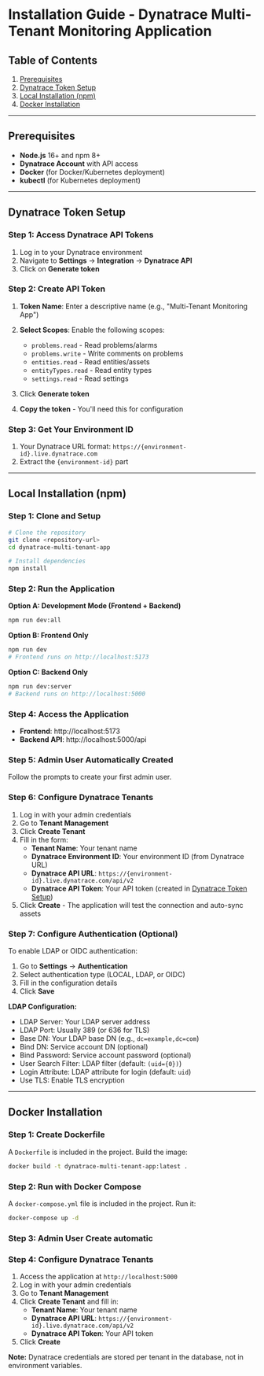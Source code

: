 # Installation Guide - Dynatrace Multi-Tenant Monitoring Application

## Table of Contents
1. [Prerequisites](#prerequisites)
2. [Dynatrace Token Setup](#dynatrace-token-setup)
3. [Local Installation (npm)](#local-installation-npm)
4. [Docker Installation](#docker-installation)

---

## Prerequisites

- **Node.js** 16+ and npm 8+
- **Dynatrace Account** with API access
- **Docker** (for Docker/Kubernetes deployment)
- **kubectl** (for Kubernetes deployment)

---

## Dynatrace Token Setup

### Step 1: Access Dynatrace API Tokens

1. Log in to your Dynatrace environment
2. Navigate to **Settings** → **Integration** → **Dynatrace API**
3. Click on **Generate token**

### Step 2: Create API Token

1. **Token Name**: Enter a descriptive name (e.g., "Multi-Tenant Monitoring App")
2. **Select Scopes**: Enable the following scopes:
   - `problems.read` - Read problems/alarms
   - `problems.write` - Write comments on problems
   - `entities.read` - Read entities/assets
   - `entityTypes.read` - Read entity types
   - `settings.read` - Read settings

3. Click **Generate token**
4. **Copy the token** - You'll need this for configuration

### Step 3: Get Your Environment ID

1. Your Dynatrace URL format: `https://{environment-id}.live.dynatrace.com`
2. Extract the `{environment-id}` part

---

## Local Installation (npm)

### Step 1: Clone and Setup

```bash
# Clone the repository
git clone <repository-url>
cd dynatrace-multi-tenant-app

# Install dependencies
npm install
```

### Step 2: Run the Application

**Option A: Development Mode (Frontend + Backend)**
```bash
npm run dev:all
```

**Option B: Frontend Only**
```bash
npm run dev
# Frontend runs on http://localhost:5173
```

**Option C: Backend Only**
```bash
npm run dev:server
# Backend runs on http://localhost:5000
```

### Step 4: Access the Application

- **Frontend**: http://localhost:5173
- **Backend API**: http://localhost:5000/api

### Step 5: Admin User Automatically Created

Follow the prompts to create your first admin user.

### Step 6: Configure Dynatrace Tenants

1. Log in with your admin credentials
2. Go to **Tenant Management**
3. Click **Create Tenant**
4. Fill in the form:
   - **Tenant Name**: Your tenant name
   - **Dynatrace Environment ID**: Your environment ID (from Dynatrace URL)
   - **Dynatrace API URL**: `https://{environment-id}.live.dynatrace.com/api/v2`
   - **Dynatrace API Token**: Your API token (created in [Dynatrace Token Setup](#dynatrace-token-setup))
5. Click **Create** - The application will test the connection and auto-sync assets

### Step 7: Configure Authentication (Optional)

To enable LDAP or OIDC authentication:

1. Go to **Settings** → **Authentication**
2. Select authentication type (LOCAL, LDAP, or OIDC)
3. Fill in the configuration details
4. Click **Save**

**LDAP Configuration:**
- LDAP Server: Your LDAP server address
- LDAP Port: Usually 389 (or 636 for TLS)
- Base DN: Your LDAP base DN (e.g., `dc=example,dc=com`)
- Bind DN: Service account DN (optional)
- Bind Password: Service account password (optional)
- User Search Filter: LDAP filter (default: `(uid={0})`)
- Login Attribute: LDAP attribute for login (default: `uid`)
- Use TLS: Enable TLS encryption

---

## Docker Installation

### Step 1: Create Dockerfile

A `Dockerfile` is included in the project. Build the image:

```bash
docker build -t dynatrace-multi-tenant-app:latest .
```

### Step 2: Run with Docker Compose

A `docker-compose.yml` file is included in the project. Run it:

```bash
docker-compose up -d
```

### Step 3: Admin User Create automatic

### Step 4: Configure Dynatrace Tenants

1. Access the application at `http://localhost:5000`
2. Log in with your admin credentials
3. Go to **Tenant Management**
4. Click **Create Tenant** and fill in:
   - **Tenant Name**: Your tenant name
   - **Dynatrace API URL**: `https://{environment-id}.live.dynatrace.com/api/v2`
   - **Dynatrace API Token**: Your API token
5. Click **Create**

**Note:** Dynatrace credentials are stored per tenant in the database, not in environment variables.
